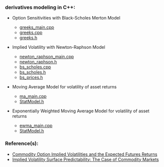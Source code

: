 ### derivatives modeling in C++:


- Option Sensitivities with Black-Scholes Merton Model
     - [greeks_main.cpp](https://github.com/manuelmusngi/derivatives-modeling/blob/main/greeks_main.cpp)
     - [greeks.cpp](https://github.com/manuelmusngi/derivatives-modeling/blob/main/greeks.cpp)
     - [greeks.h](https://github.com/manuelmusngi/derivatives-modeling/blob/main/greeks.h)

- Implied Volatility with Newton-Raphson Model 
     - [newton_raphson_main.cpp](https://github.com/manuelmusngi/derivatives-modeling/blob/main/newton_raphson_main.cpp)
     - [newton_raphson.h](https://github.com/manuelmusngi/derivatives-modeling/blob/main/newton_raphson.h)
     - [bs_scholes.cpp](https://github.com/manuelmusngi/derivatives-modeling/blob/main/black_scholes.cpp)
     - [bs_scholes.h](https://github.com/manuelmusngi/derivatives-modeling/blob/main/black_scholes.h)
     - [bs_prices.h](https://github.com/manuelmusngi/derivatives-modeling/blob/main/bs_prices.h)

- Moving Average Model for volatility of asset returns
     - [ma_main.cpp](https://github.com/manuelmusngi/derivatives-modeling/blob/main/ma_main.cpp) 
     - [StatModel.h](https://github.com/manuelmusngi/derivatives-modeling/blob/main/StatModel.h)
   
- Exponentially Weighted Moving Average Model for volatility of asset returns
     - [ewma_main.cpp](https://github.com/manuelmusngi/derivatives-modeling/blob/main/ewma_main.cpp)
     - [StatModel.h](https://github.com/manuelmusngi/derivatives-modeling/blob/main/StatModel.h)
      
### Reference(s):

- [Commodity Option Implied Volatilities and the Expected Futures Returns](https://papers.ssrn.com/sol3/Papers.cfm?abstract_id=2939649)
- [Implied Volatility Surface Predictability: The Case of Commodity Markets](https://arxiv.org/abs/1909.11009)
